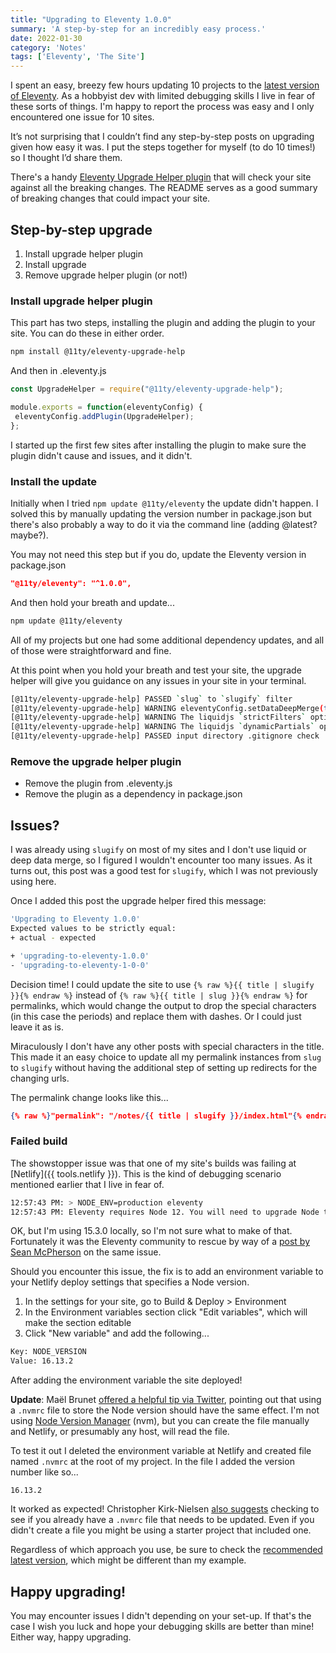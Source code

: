 ```yaml
---
title: "Upgrading to Eleventy 1.0.0"
summary: 'A step-by-step for an incredibly easy process.'
date: 2022-01-30
category: 'Notes'
tags: ['Eleventy', 'The Site']
---
```


I spent an easy, breezy few hours updating 10 projects to the [latest version of Eleventy](https://www.11ty.dev/blog/eleventy-one-point-oh/#install-or-upgrade). As a hobbyist dev with limited debugging skills I live in fear of these sorts of things. I'm happy to report the process was easy and I only encountered one issue for 10 sites.

It’s not surprising that I couldn’t find any step-by-step posts on upgrading given how easy it was. I put the steps together for myself (to do 10 times!) so I thought I’d share them.

There's a handy [Eleventy Upgrade Helper plugin](https://github.com/11ty/eleventy-upgrade-help) that will check your site against all the breaking changes. The README serves as a good summary of breaking changes that could impact your site.

## Step-by-step upgrade

1. Install upgrade helper plugin
2. Install upgrade
3. Remove upgrade helper plugin (or not!)

### Install upgrade helper plugin
This part has two steps, installing the plugin and adding the plugin to your site. You can do these in either order.

```bash
npm install @11ty/eleventy-upgrade-help
```

And then in .eleventy.js

```js
const UpgradeHelper = require("@11ty/eleventy-upgrade-help");

module.exports = function(eleventyConfig) {
 eleventyConfig.addPlugin(UpgradeHelper);
};
```

I started up the first few sites after installing the plugin to make sure the plugin didn't cause and issues, and it didn't.

### Install the update
Initially when I tried `npm update @11ty/eleventy` the update didn't happen. I solved this by manually updating the version number in package.json but there's also probably a way to do it via the command line (adding @latest? maybe?).

You may not need this step but if you do, update the Eleventy version in package.json

```json
"@11ty/eleventy": "^1.0.0",
```

And then hold your breath and update...

```bash
npm update @11ty/eleventy
```
All of my projects but one had some additional dependency updates, and all of those were straightforward and fine.

At this point when you hold your breath and test your site, the upgrade helper will give you guidance on any issues in your site in your terminal.

```bash
[@11ty/eleventy-upgrade-help] PASSED `slug` to `slugify` filter
[@11ty/eleventy-upgrade-help] WARNING eleventyConfig.setDataDeepMerge(true) is the new 1.0 default. Revert with eleventyConfig.setDataDeepMerge(false);
[@11ty/eleventy-upgrade-help] WARNING The liquidjs `strictFilters` option default (in Eleventy) changed from false to true. Revert with `eleventyConfig.setLiquidOptions({ strictFilters: false })`.
[@11ty/eleventy-upgrade-help] WARNING The liquidjs `dynamicPartials` option default changed from false to true. Functionally this means `include` statements require quotes now. Revert with `eleventyConfig.setLiquidOptions({ dynamicPartials: false })`.
[@11ty/eleventy-upgrade-help] PASSED input directory .gitignore check
```

### Remove the upgrade helper plugin
* Remove the plugin from .eleventy.js
* Remove the plugin as a dependency in package.json

## Issues?
I was already using `slugify` on most of my sites and I don't use liquid or deep data merge, so I figured I wouldn't encounter too many issues. As it turns out, this post was a good test for `slugify`, which I was not previously using here.

Once I added this post the upgrade helper fired this message:

```bash
'Upgrading to Eleventy 1.0.0'
Expected values to be strictly equal:
+ actual - expected

+ 'upgrading-to-eleventy-1.0.0'
- 'upgrading-to-eleventy-1-0-0'
```

Decision time! I could update the site to use `{% raw %}{{ title | slugify }}{% endraw %}` instead of `{% raw %}{{ title | slug }}{% endraw %}` for permalinks, which would change the output to drop the special characters (in this case the periods) and replace them with dashes. Or I could just leave it as is.

Miraculously I don't have any other posts with special characters in the title. This made it an easy choice to update all my permalink instances from `slug` to `slugify` without having the additional step of setting up redirects for the changing urls.

The permalink change looks like this...

```json
{% raw %}"permalink": "/notes/{{ title | slugify }}/index.html"{% endraw %}
```

### Failed build
The showstopper issue was that one of my site's builds was failing at [Netlify]({{ tools.netlify }}). This is the kind of debugging scenario mentioned earlier that I live in fear of.

```bash
12:57:43 PM: > NODE_ENV=production eleventy
12:57:43 PM: Eleventy requires Node 12. You will need to upgrade Node to use Eleventy!
```

OK, but I'm using 15.3.0 locally, so I'm not sure what to make of that. Fortunately it was the Eleventy community to rescue by way of a [post by Sean McPherson](https://www.seanmcp.com/articles/upgrading-an-eleventy-site-to-1-0-0/) on the same issue.

Should you encounter this issue, the fix is to add an environment variable to your Netlify deploy settings that specifies a Node version.

1. In the settings for your site, go to Build & Deploy > Environment
2. In the Environment variables section click "Edit variables", which will make the section editable
3. Click "New variable" and add the following...

```html
Key: NODE_VERSION
Value: 16.13.2
```

After adding the environment variable the site deployed!

**Update**: Maël Brunet [offered a helpful tip via Twitter](https://twitter.com/MaelB/status/1488140840673452035), pointing out that using a `.nvmrc` file to store the Node version should have the same effect. I'm not using [Node Version Manager](https://heynode.com/tutorial/install-nodejs-locally-nvm/) (nvm), but you can create the file manually and Netlify, or presumably any host, will read the file.

To test it out I deleted the environment variable at Netlify and created file named `.nvmrc` at the root of my project. In the file I added the version number like so...

```text
16.13.2
```

It worked as expected! Christopher Kirk-Nielsen [also suggests](https://twitter.com/ckirknielsen/status/1488159743097151491) checking to see if you already have a `.nvmrc` file that needs to be updated. Even if you didn't create a file you might be using a starter project that included one.

Regardless of which approach you use, be sure to check the [recommended latest version](https://nodejs.org/), which might be different than my example.


## Happy upgrading!
You may encounter issues I didn't depending on your set-up. If that's the case I wish you luck and hope your debugging skills are better than mine! Either way, happy upgrading.

